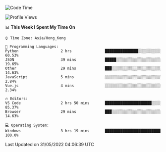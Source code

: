 <!--START_SECTION:waka-->
![Code Time](http://img.shields.io/badge/Code%20Time-17%20hrs%2025%20mins-blue)

![Profile Views](http://img.shields.io/badge/Profile%20Views-3-blue)

📊 **This Week I Spent My Time On** 

```text
⌚︎ Time Zone: Asia/Hong_Kong

💬 Programming Languages: 
Python                   2 hrs               ███████████████░░░░░░░░░░   60.53% 
JSON                     39 mins             █████░░░░░░░░░░░░░░░░░░░░   19.65% 
Other                    29 mins             ███░░░░░░░░░░░░░░░░░░░░░░   14.63% 
JavaScript               5 mins              ░░░░░░░░░░░░░░░░░░░░░░░░░   2.84% 
Vue.js                   4 mins              ░░░░░░░░░░░░░░░░░░░░░░░░░   2.34%

🔥 Editors: 
VS Code                  2 hrs 50 mins       █████████████████████░░░░   85.37% 
Browser                  29 mins             ███░░░░░░░░░░░░░░░░░░░░░░   14.63%

💻 Operating System: 
Windows                  3 hrs 19 mins       █████████████████████████   100.0%

```


 Last Updated on 31/05/2022 04:06:39 UTC
<!--END_SECTION:waka-->
